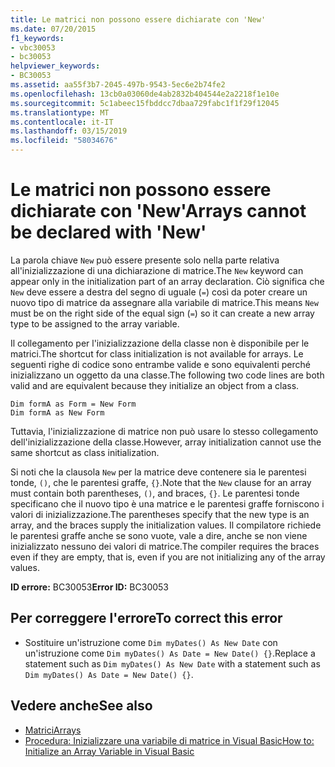 ```yaml
---
title: Le matrici non possono essere dichiarate con 'New'
ms.date: 07/20/2015
f1_keywords:
- vbc30053
- bc30053
helpviewer_keywords:
- BC30053
ms.assetid: aa55f3b7-2045-497b-9543-5ec6e2b74fe2
ms.openlocfilehash: 13cb0a03060de4ab2832b404544e2a2218f1e10e
ms.sourcegitcommit: 5c1abeec15fbddcc7dbaa729fabc1f1f29f12045
ms.translationtype: MT
ms.contentlocale: it-IT
ms.lasthandoff: 03/15/2019
ms.locfileid: "58034676"
---
```

# <a name="arrays-cannot-be-declared-with-new"></a><span data-ttu-id="aff0e-102">Le matrici non possono essere dichiarate con 'New'</span><span class="sxs-lookup"><span data-stu-id="aff0e-102">Arrays cannot be declared with 'New'</span></span>
<span data-ttu-id="aff0e-103">La parola chiave `New` può essere presente solo nella parte relativa all'inizializzazione di una dichiarazione di matrice.</span><span class="sxs-lookup"><span data-stu-id="aff0e-103">The `New` keyword can appear only in the initialization part of an array declaration.</span></span> <span data-ttu-id="aff0e-104">Ciò significa che `New` deve essere a destra del segno di uguale (`=`) così da poter creare un nuovo tipo di matrice da assegnare alla variabile di matrice.</span><span class="sxs-lookup"><span data-stu-id="aff0e-104">This means `New` must be on the right side of the equal sign (`=`) so it can create a new array type to be assigned to the array variable.</span></span>  
  
 <span data-ttu-id="aff0e-105">Il collegamento per l'inizializzazione della classe non è disponibile per le matrici.</span><span class="sxs-lookup"><span data-stu-id="aff0e-105">The shortcut for class initialization is not available for arrays.</span></span> <span data-ttu-id="aff0e-106">Le seguenti righe di codice sono entrambe valide e sono equivalenti perché inizializzano un oggetto da una classe.</span><span class="sxs-lookup"><span data-stu-id="aff0e-106">The following two code lines are both valid and are equivalent because they initialize an object from a class.</span></span>  
  
```  
Dim formA as Form = New Form  
Dim formA as New Form  
```  
  
 <span data-ttu-id="aff0e-107">Tuttavia, l'inizializzazione di matrice non può usare lo stesso collegamento dell'inizializzazione della classe.</span><span class="sxs-lookup"><span data-stu-id="aff0e-107">However, array initialization cannot use the same shortcut as class initialization.</span></span>  
  
 <span data-ttu-id="aff0e-108">Si noti che la clausola `New` per la matrice deve contenere sia le parentesi tonde, `()`, che le parentesi graffe, `{}`.</span><span class="sxs-lookup"><span data-stu-id="aff0e-108">Note that the `New` clause for an array must contain both parentheses, `()`, and braces, `{}`.</span></span> <span data-ttu-id="aff0e-109">Le parentesi tonde specificano che il nuovo tipo è una matrice e le parentesi graffe forniscono i valori di inizializzazione.</span><span class="sxs-lookup"><span data-stu-id="aff0e-109">The parentheses specify that the new type is an array, and the braces supply the initialization values.</span></span> <span data-ttu-id="aff0e-110">Il compilatore richiede le parentesi graffe anche se sono vuote, vale a dire, anche se non viene inizializzato nessuno dei valori di matrice.</span><span class="sxs-lookup"><span data-stu-id="aff0e-110">The compiler requires the braces even if they are empty, that is, even if you are not initializing any of the array values.</span></span>  
  
 <span data-ttu-id="aff0e-111">**ID errore:** BC30053</span><span class="sxs-lookup"><span data-stu-id="aff0e-111">**Error ID:** BC30053</span></span>  
  
## <a name="to-correct-this-error"></a><span data-ttu-id="aff0e-112">Per correggere l'errore</span><span class="sxs-lookup"><span data-stu-id="aff0e-112">To correct this error</span></span>  
  
-   <span data-ttu-id="aff0e-113">Sostituire un'istruzione come `Dim myDates() As New Date` con un'istruzione come `Dim myDates() As Date = New Date() {}`.</span><span class="sxs-lookup"><span data-stu-id="aff0e-113">Replace a statement such as `Dim myDates() As New Date` with a statement such as `Dim myDates() As Date = New Date() {}`.</span></span>  
  
## <a name="see-also"></a><span data-ttu-id="aff0e-114">Vedere anche</span><span class="sxs-lookup"><span data-stu-id="aff0e-114">See also</span></span>

- [<span data-ttu-id="aff0e-115">Matrici</span><span class="sxs-lookup"><span data-stu-id="aff0e-115">Arrays</span></span>](../../visual-basic/programming-guide/language-features/arrays/index.md)
- [<span data-ttu-id="aff0e-116">Procedura: Inizializzare una variabile di matrice in Visual Basic</span><span class="sxs-lookup"><span data-stu-id="aff0e-116">How to: Initialize an Array Variable in Visual Basic</span></span>](../../visual-basic/programming-guide/language-features/arrays/how-to-initialize-an-array-variable.md)
